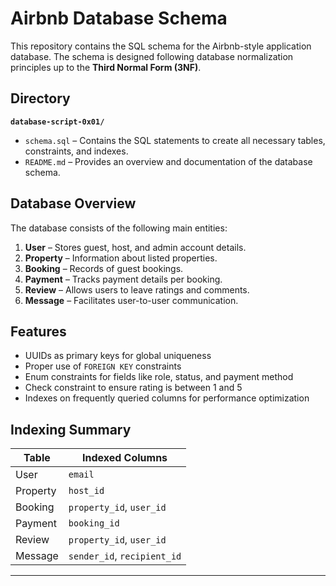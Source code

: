 # Airbnb Database Schema

This repository contains the SQL schema for the Airbnb-style application database. The schema is designed following database normalization principles up to the **Third Normal Form (3NF)**.

## Directory

**`database-script-0x01/`**
- `schema.sql` – Contains the SQL statements to create all necessary tables, constraints, and indexes.
- `README.md` – Provides an overview and documentation of the database schema.

## Database Overview
The database consists of the following main entities:

1. **User** – Stores guest, host, and admin account details.
2. **Property** – Information about listed properties.
3. **Booking** – Records of guest bookings.
4. **Payment** – Tracks payment details per booking.
5. **Review** – Allows users to leave ratings and comments.
6. **Message** – Facilitates user-to-user communication.

## Features
- UUIDs as primary keys for global uniqueness
- Proper use of `FOREIGN KEY` constraints
- Enum constraints for fields like role, status, and payment method
- Check constraint to ensure rating is between 1 and 5
- Indexes on frequently queried columns for performance optimization

## Indexing Summary

| Table     | Indexed Columns                         |
|-----------|------------------------------------------|
| User      | `email`                                  |
| Property  | `host_id`                                |
| Booking   | `property_id`, `user_id`                 |
| Payment   | `booking_id`                             |
| Review    | `property_id`, `user_id`                 |
| Message   | `sender_id`, `recipient_id`              |

---


